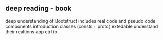 deep reading - book
-------------------
deep understanding of Bootstruct
includes real code and pseudo code
components introduction
	classes (constr + proto)
	extedable
	understand their realtions
		app
		ctrl
		io